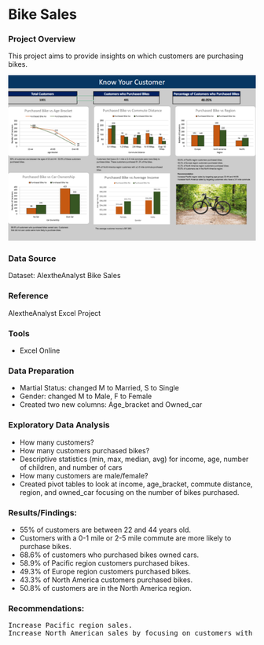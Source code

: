 # Bike Sales

### Project Overview
This project aims to provide insights on which customers are purchasing bikes.


![Dashboard](https://github.com/Sarah269/glowing-dollop/blob/main/Bike%20Sales/Bike%20Customers.png)


### Data Source
Dataset:  AlextheAnalyst Bike Sales

### Reference
AlextheAnalyst Excel Project

### Tools
-  Excel Online

### Data Preparation
* Martial Status:  changed M to Married, S to Single
* Gender: changed M to Male, F to Female
* Created two new columns:  Age_bracket and Owned_car

### Exploratory Data Analysis

* How many customers?
* How many customers purchased bikes?
* Descriptive statistics (min, max, median, avg) for income, age, number of children, and number of cars
* How many customers are male/female?
* Created pivot tables to look at income, age_bracket, commute distance, region, and owned_car focusing on the number of bikes purchased.</p>


### Results/Findings:
* 55% of customers are between 22 and 44 years old.
* Customers with a 0-1 mile or 2-5 mile commute are more likely to purchase bikes.
* 68.6% of customers who purchased bikes owned cars.
* 58.9% of Pacific region customers purchased bikes.
* 49.3% of Europe region customers purchased bikes.
* 43.3% of North America customers purchased bikes.
* 50.8% of customers are in the North America region.


### Recommendations:
<pre>Increase Pacific region sales.
Increase North American sales by focusing on customers with a 2-5 mile commute.</pre>





